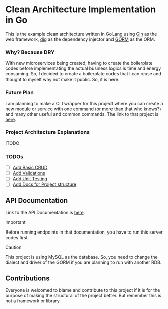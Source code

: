 # Clean Architecture Implementation in Go

This is the example clean architecture written in GoLang using [Gin](https://gin-gonic.com/) as the web framework, [dig](https://github.com/uber-go/dig) as the dependency injector and [GORM](https://gorm.io/index.html) as the ORM.

### Why? Because DRY

With new microservices being created, having to create the boilerplate codes before implementating the actual business logics is time and energy consuming. So, I decided to create a boilerplate codes that I can reuse and thought to myself why not make it public. So, it is here.

### Future Plan

I am planning to make a CLI wrapper for this project where you can create a new module or service with one command (or more than that who knows?) and many other useful and common commands. The link to that project is [here]().

### Project Architecture Explanations

!TODO

### TODOs

- [ ] [Add Basic CRUD](https://github.com/Kybton/go-gin-clean-architecture/issues/1)
- [ ] [Add Validations](https://github.com/Kybton/go-gin-clean-architecture/issues/2)
- [ ] [Add Unit Testing](https://github.com/Kybton/go-gin-clean-architecture/issues/3)
- [ ] [Add Docs for Project structure](https://github.com/Kybton/go-gin-clean-architecture/issues/4)

## API Documentation

Link to the API Documentation is [here](https://g5s5ah4cwz.apidog.io).

> [!IMPORTANT]
> Before running endpoints in that documentation, you have to run this server codes first.

> [!CAUTION]
> This project is using MySQL as the database. So, you need to change the dialect and driver of the GORM if you are planning to run with another RDB.

## Contributions

Everyone is welcomed to blame and contribute to this project if it is for the purpose of making the structural of the project better. But remember this is not a framework or library.

